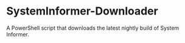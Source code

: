 # SystemInformer-Downloader
A PowerShell script that downloads the latest nightly build of System Informer.
